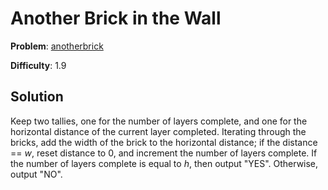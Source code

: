 # Another Brick in the Wall

**Problem**: [anotherbrick](https://open.kattis.com/problems/anotherbrick)

**Difficulty**: 1.9

## Solution

Keep two tallies, one for the number of layers complete, and one for the horizontal distance of the current layer completed. Iterating through the bricks, add the width of the brick to the horizontal distance; if the distance == *w*, reset distance to 0, and increment the number of layers complete. If the number of layers complete is equal to *h*, then output "YES". Otherwise, output "NO".
